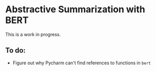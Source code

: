 # Abstractive Summarization with BERT

This is a work in progress.

## To do: 
* Figure out why Pycharm can't find references to functions in `bert`